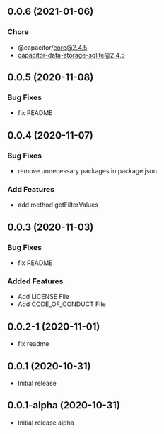 ## 0.0.6 (2021-01-06)

### Chore

- @capacitor/core@2.4.5
- capacitor-data-storage-sqlite@2.4.5

## 0.0.5 (2020-11-08)

### Bug Fixes

- fix README

## 0.0.4 (2020-11-07)

### Bug Fixes

- remove unnecessary packages in package.json

### Add Features

- add method getFilterValues

## 0.0.3 (2020-11-03)

### Bug Fixes

- fix README

### Added Features

- Add LICENSE File
- Add CODE_OF_CONDUCT File

## 0.0.2-1 (2020-11-01)

- fix readme

## 0.0.1 (2020-10-31)

- Initial release

## 0.0.1-alpha (2020-10-31)

- Initial release alpha